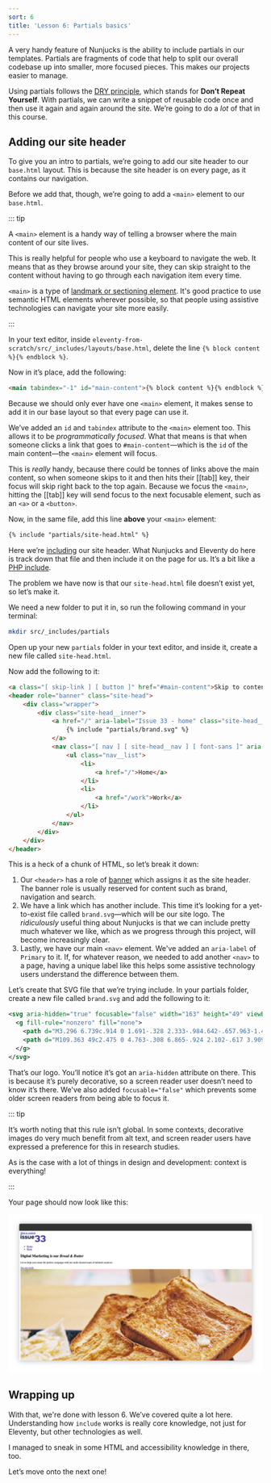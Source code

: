 ```yaml
---
sort: 6
title: 'Lesson 6: Partials basics'
---
```


A very handy feature of Nunjucks is the ability to include partials in our templates. Partials are fragments of code that help to split our overall codebase up into smaller, more focused pieces. This makes our projects easier to manage.

Using partials follows the [DRY principle](https://en.wikipedia.org/wiki/Don%27t_repeat_yourself), which stands for **Don’t Repeat Yourself**. With partials, we can write a snippet of reusable code once and then use it again and again around the site. We’re going to do a _lot_ of that in this course.

## Adding our site header

To give you an intro to partials, we’re going to add our site header to our `base.html` layout. This is because the site header is on every page, as it contains our navigation.

Before we add that, though, we’re going to add a `<main>` element to our `base.html`.

::: tip

A `<main>` element is a handy way of telling a browser where the main content of our site lives.

This is really helpful for people who use a keyboard to navigate the web. It means that as they browse around your site, they can skip straight to the content without having to go through each navigation item every time.

`<main>` is a type of [landmark or sectioning element](https://www.w3.org/TR/wai-aria-practices/examples/landmarks/HTML5.html). It's good practice to use semantic HTML elements wherever possible, so that people using assistive technologies can navigate your site more easily.

:::

In your text editor, inside `eleventy-from-scratch/src/_includes/layouts/base.html`, delete the line `{% block content %}{% endblock %}`.

Now in it’s place, add the following:

```html
<main tabindex="-1" id="main-content">{% block content %}{% endblock %}</main>
```

Because we should only ever have one `<main>` element, it makes sense to add it in our base layout so that every page can use it.

We’ve added an `id` and `tabindex` attribute to the `<main>` element too. This allows it to be _programmatically focused_. What that means is that when someone clicks a link that goes to `#main-content`—which is the `id` of the main content—the `<main>` element will focus.

This is _really_ handy, because there could be tonnes of links above the main content, so when someone skips to it and then hits their [[tab]] key, their focus will skip right back to the top again. Because we focus the `<main>`, hitting the [[tab]] key will send focus to the next focusable element, such as an `<a>` or a `<button>`.

Now, in the same file, add this line **above** your `<main>` element:

```html
{% include "partials/site-head.html" %}
```

Here we’re [including](https://mozilla.github.io/nunjucks/templating.html#include) our site header. What Nunjucks and Eleventy do here is track down that file and then include it on the page for us. It’s a bit like a [PHP include](https://www.php.net/manual/en/function.include.php).

The problem we have now is that our `site-head.html` file doesn’t exist yet, so let’s make it.

We need a new folder to put it in, so run the following command in your terminal:

```sh
mkdir src/_includes/partials
```

Open up your new `partials` folder in your text editor, and inside it, create a new file called `site-head.html`.

Now add the following to it:

```html
<a class="[ skip-link ] [ button ]" href="#main-content">Skip to content</a>
<header role="banner" class="site-head">
	<div class="wrapper">
		<div class="site-head__inner">
			<a href="/" aria-label="Issue 33 - home" class="site-head__brand">
				{% include "partials/brand.svg" %}
			</a>
			<nav class="[ nav ] [ site-head__nav ] [ font-sans ]" aria-label="Primary">
				<ul class="nav__list">
					<li>
						<a href="/">Home</a>
					</li>
					<li>
						<a href="/work">Work</a>
					</li>
				</ul>
			</nav>
		</div>
	</div>
</header>
```

This is a heck of a chunk of HTML, so let’s break it down:

1. Our `<header>` has a role of [banner](https://developer.mozilla.org/en-US/docs/Web/Accessibility/ARIA/Roles/Banner_role) which assigns it as the site header. The banner role is usually reserved for content such as brand, navigation and search.
2. We have a link which has another include. This time it’s looking for a yet-to-exist file called `brand.svg`—which will be our site logo. The _ridiculously_ useful thing about Nunjucks is that we can include pretty much whatever we like, which as we progress through this project, will become increasingly clear.
3. Lastly, we have our main `<nav>` element. We've added an `aria-label` of `Primary` to it. If, for whatever reason, we needed to add another `<nav>` to a page, having a unique label like this helps some assistive technology users understand the difference between them.

Let’s create that SVG file that we’re trying include. In your partials folder, create a new file called `brand.svg` and add the following to it:

```svg
<svg aria-hidden="true" focusable="false" width="163" height="49" viewBox="0 0 163 49" xmlns="http://www.w3.org/2000/svg">
  <g fill-rule="nonzero" fill="none">
    <path d="M3.296 6.739c.914 0 1.691-.328 2.333-.984.642-.657.963-1.452.963-2.386 0-.933-.32-1.728-.963-2.385A3.143 3.143 0 003.296 0C2.383 0 1.605.328.963.984.32 1.641 0 2.436 0 3.37c0 .934.321 1.73.963 2.386.642.656 1.42.984 2.333.984zm3 21.882V8.594h-6v20.027h6zM17.74 29c1.259 0 2.431-.17 3.518-.511 1.086-.34 2.018-.814 2.796-1.42a6.737 6.737 0 001.833-2.158 5.623 5.623 0 00.667-2.688c0-1.565-.525-2.858-1.574-3.88-1.05-1.023-2.537-1.672-4.463-1.95l-3.889-.606c-.839-.126-1.432-.309-1.777-.549-.346-.24-.519-.561-.519-.965 0-.43.235-.776.704-1.041.47-.265 1.086-.398 1.852-.398.963 0 1.926.145 2.888.436.963.29 1.976.75 3.037 1.381l2.852-3.937a14.99 14.99 0 00-3.944-1.798 15.003 15.003 0 00-4.24-.625c-2.618 0-4.68.58-6.185 1.742-1.507 1.16-2.26 2.75-2.26 4.77 0 1.64.519 2.972 1.556 3.994 1.037 1.022 2.518 1.685 4.444 1.988l3.889.605c.69.101 1.197.272 1.518.511.321.24.481.55.481.928 0 .48-.29.864-.87 1.155-.58.29-1.364.435-2.352.435-.987 0-1.987-.17-3-.511-1.012-.34-2.135-.89-3.37-1.647l-2.851 4.127c1.136.858 2.5 1.508 4.092 1.95 1.593.441 3.315.662 5.167.662zm18.85 0c1.26 0 2.432-.17 3.518-.511 1.087-.34 2.019-.814 2.796-1.42a6.737 6.737 0 001.834-2.158 5.623 5.623 0 00.666-2.688c0-1.565-.524-2.858-1.574-3.88-1.049-1.023-2.537-1.672-4.462-1.95l-3.889-.606c-.84-.126-1.432-.309-1.778-.549-.345-.24-.518-.561-.518-.965 0-.43.234-.776.704-1.041.469-.265 1.086-.398 1.851-.398.963 0 1.926.145 2.889.436.963.29 1.975.75 3.037 1.381l2.851-3.937a14.99 14.99 0 00-3.944-1.798 15.003 15.003 0 00-4.24-.625c-2.617 0-4.679.58-6.185 1.742-1.506 1.16-2.259 2.75-2.259 4.77 0 1.64.518 2.972 1.555 3.994 1.037 1.022 2.519 1.685 4.445 1.988l3.888.605c.691.101 1.198.272 1.519.511.32.24.481.55.481.928 0 .48-.29.864-.87 1.155-.58.29-1.364.435-2.352.435-.988 0-1.987-.17-3-.511-1.012-.34-2.135-.89-3.37-1.647l-2.852 4.127c1.136.858 2.5 1.508 4.093 1.95 1.592.441 3.314.662 5.166.662zm18.777 0c.987 0 1.932-.151 2.833-.454a8.172 8.172 0 002.425-1.288v1.363h6V8.594h-6v13.554a4.016 4.016 0 01-1.48 1.173c-.593.278-1.272.417-2.038.417-1.061 0-1.92-.335-2.574-1.004-.654-.669-.981-1.546-.981-2.63V8.593h-6v12.342c0 2.347.729 4.278 2.185 5.792C51.194 28.243 53.07 29 55.367 29zm24.739 0c1.63 0 3.092-.24 4.388-.72 1.296-.479 2.562-1.249 3.796-2.309l-3.962-3.596a4.86 4.86 0 01-1.704 1.117c-.667.265-1.407.397-2.222.397-1.136 0-2.123-.297-2.963-.89a5.27 5.27 0 01-1.852-2.29H89.55v-1.514c0-1.565-.247-3.023-.74-4.373-.494-1.35-1.18-2.505-2.056-3.464a9.635 9.635 0 00-3.13-2.272c-1.209-.555-2.53-.833-3.962-.833-1.432 0-2.771.265-4.018.795a9.895 9.895 0 00-3.24 2.196 10.398 10.398 0 00-2.167 3.313 10.479 10.479 0 00-.796 4.07c0 1.438.277 2.795.833 4.07a10.435 10.435 0 002.259 3.312c.95.934 2.08 1.666 3.389 2.196a11.04 11.04 0 004.185.795zm3.555-12.57h-8.185c.297-1.009.803-1.791 1.519-2.346.716-.556 1.567-.833 2.555-.833.963 0 1.809.29 2.537.87.728.58 1.253 1.35 1.574 2.31z" fill="#263147"/>
    <path d="M109.363 49c2.475 0 4.763-.308 6.865-.924 2.102-.617 3.909-1.472 5.421-2.565 1.513-1.093 2.701-2.395 3.566-3.906.864-1.511 1.296-3.161 1.296-4.95 0-2.068-.619-3.897-1.856-5.487-1.238-1.59-2.917-2.803-5.039-3.638 1.808-1.034 3.222-2.396 4.243-4.085 1.022-1.69 1.532-3.549 1.532-5.577 0-1.75-.392-3.36-1.178-4.83a11.35 11.35 0 00-3.241-3.758c-1.375-1.034-3.045-1.839-5.01-2.415-1.964-.577-4.105-.865-6.423-.865-3.142 0-6.207.646-9.192 1.938-2.986 1.292-5.48 3.072-7.484 5.338l6.482 5.904c1.728-1.789 3.31-3.031 4.744-3.727 1.433-.696 3.133-1.044 5.097-1.044 1.925 0 3.506.428 4.744 1.282 1.237.855 1.856 1.959 1.856 3.31 0 1.511-.629 2.754-1.886 3.728-1.257.974-2.868 1.461-4.832 1.461h-2.887v7.693h3.889c2.121 0 3.781.358 4.98 1.074 1.198.716 1.797 1.69 1.797 2.922 0 1.471-.698 2.644-2.092 3.52-1.395.874-3.232 1.311-5.51 1.311-2.24 0-4.115-.318-5.628-.954-1.512-.636-3.054-1.79-4.626-3.46l-6.423 5.965c1.925 2.107 4.37 3.757 7.337 4.95 2.966 1.193 6.118 1.789 9.458 1.789zm36.489 0c2.475 0 4.763-.308 6.865-.924 2.102-.617 3.909-1.472 5.421-2.565 1.513-1.093 2.701-2.395 3.566-3.906.864-1.511 1.296-3.161 1.296-4.95 0-2.068-.619-3.897-1.856-5.487-1.238-1.59-2.917-2.803-5.039-3.638 1.807-1.034 3.222-2.396 4.243-4.085 1.022-1.69 1.532-3.549 1.532-5.577 0-1.75-.393-3.36-1.178-4.83a11.35 11.35 0 00-3.241-3.758c-1.375-1.034-3.045-1.839-5.01-2.415-1.964-.577-4.105-.865-6.423-.865-3.142 0-6.207.646-9.193 1.938-2.985 1.292-5.48 3.072-7.484 5.338l6.483 5.904c1.728-1.789 3.31-3.031 4.743-3.727 1.434-.696 3.134-1.044 5.098-1.044 1.925 0 3.506.428 4.744 1.282 1.237.855 1.856 1.959 1.856 3.31 0 1.511-.629 2.754-1.886 3.728-1.257.974-2.868 1.461-4.832 1.461h-2.888v7.693h3.89c2.121 0 3.781.358 4.98 1.074 1.198.716 1.797 1.69 1.797 2.922 0 1.471-.698 2.644-2.092 3.52-1.395.874-3.232 1.311-5.51 1.311-2.24 0-4.115-.318-5.628-.954-1.512-.636-3.054-1.79-4.626-3.46l-6.423 5.965c1.925 2.107 4.37 3.757 7.336 4.95 2.967 1.193 6.12 1.789 9.459 1.789z" fill="#513AA6"/>
  </g>
</svg>
```

That’s our logo. You’ll notice it’s got an `aria-hidden` attribute on there. This is because it’s purely decorative, so a screen reader user doesn’t need to know it’s there. We've also added `focusable="false"` which prevents some older screen readers from being able to focus it.

::: tip

It’s worth noting that this rule isn’t global. In some contexts, decorative images do very much benefit from alt text, and screen reader users have expressed a preference for this in research studies.

As is the case with a lot of things in design and development: context is everything!

:::

Your page should now look like this:

![The home page with a new logo and two navigation links](/images/ss-site-head.jpg)

## Wrapping up

With that, we're done with lesson 6. We’ve covered quite a lot here. Understanding how `include` works is really core knowledge, not just for Eleventy, but other technologies as well.

I managed to sneak in some HTML and accessibility knowledge in there, too.

Let’s move onto the next one!
